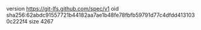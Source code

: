 version https://git-lfs.github.com/spec/v1
oid sha256:62abdc91557721b44182aa7ae1b48fe78fbfb59791d77c4dfdd4131030c222f4
size 4267
